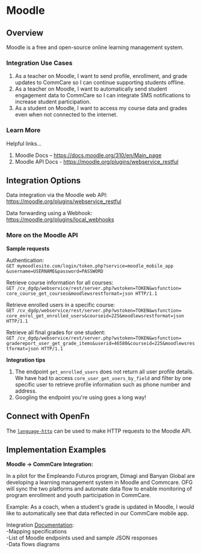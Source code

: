 # Moodle

## Overview

Moodle is a free and open-source online learning management system.

### Integration Use Cases


1. As a teacher on Moodle, I want to send profile, enrollment, and grade updates to CommCare so I can continue supporting students offline.
2. As a teacher on Moodle, I want to automatically send student engagement data to CommCare so I can integrate SMS notifications to increase student participation.
3. As a student on Moodle, I want to access my course data and grades even when not connected to the internet.


### Learn More
Helpful links...

1. Moodle Docs – https://docs.moodle.org/310/en/Main_page
2. Moodle API Docs - https://moodle.org/plugins/webservice_restful

## Integration Options

Data integration via the Moodle web API: https://moodle.org/plugins/webservice_restful

Data forwarding using a Webhook: https://moodle.org/plugins/local_webhooks

### More on the Moodle API

**Sample requests**

Authentication:  
`GET mymoodlesite.com/login/token.php?service=moodle_mobile_app
&username=USERNAME&password=PASSWORD`

Retrieve course information for all courses:  
`GET /cv_dgdp/webservice/rest/server.php?wstoken=TOKEN&wsfunction=
core_course_get_courses&moodlewsrestformat=json HTTP/1.1`


Retrieve enrolled users in a specific course:  
`GET /cv_dgdp/webservice/rest/server.php?wstoken=TOKEN&wsfunction=
core_enrol_get_enrolled_users&courseid=225&moodlewsrestformat=json HTTP/1.1`

Retrieve all final grades for one student:  
`GET /cv_dgdp/webservice/rest/server.php?wstoken=TOKEN&wsfunction=
gradereport_user_get_grade_items&userid=46580&courseid=225&moodlewsrestformat=json HTTP/1.1`

**Integration tips**

1. The endpoint `get_enrolled_users` does not return all user profile details. We have had to access `core_user_get_users_by_field` and filter by one specific user to retrieve profile information such as phone number and address. 
2. Googling the endpoint you're using goes a long way!


## Connect with OpenFn

The [`language-http`](https://github.com/OpenFn/language-http#language-http-) can be
used to make HTTP requests to the Moodle API.

## Implementation Examples

**Moodle -> CommCare Integration:**

In a pilot for the Empleando Futuros program, Dimagi and Banyan Global are developing a learning management system in Moodle and Commcare. OFG will sync the two platforms and automate data flow to enable monitoring of program enrollment and youth participation in CommCare.

Example: As a coach, when a student's grade is updated in Moodle, I would like to automatically see that data reflected in our CommCare mobile app.

Integration [Documentation](https://docs.google.com/spreadsheets/d/1jmMEXcvtQCZRnfQjpHFjN9qTulp8ThrvqCs8Ac7CvO4/edit#gid=0):  
-Mapping specifications  
-List of Moodle endpoints used and sample JSON responses  
-Data flows diagrams

